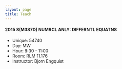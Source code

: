 ```yaml
---
layout: page
title: Teach
---
```


#### 2015 S(M387D) NUMRCL ANLY: DIFFERNTL EQUATNS

- Unique: 54740
- Day: MW
- Hour: 8:30 - 11:00
- Room: RLM 11.176
- Instructor: Bjorn Engquist
